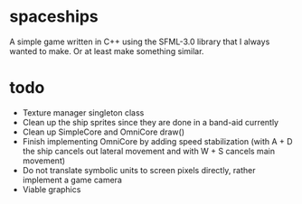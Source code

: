 # spaceships
A simple game written in C++ using the SFML-3.0 library that I always wanted to make. Or at least make something similar.
# todo
- Texture manager singleton class
- Clean up the ship sprites since they are done in a band-aid currently
- Clean up SimpleCore and OmniCore draw()
- Finish implementing OmniCore by adding speed stabilization (with A + D the ship cancels out lateral movement and with W + S cancels main movement)
- Do not translate symbolic units to screen pixels directly, rather implement a game camera
- Viable graphics

